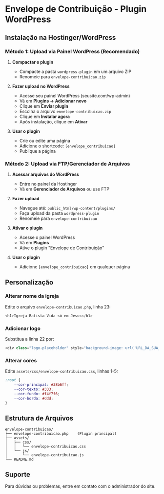 # Envelope de Contribuição - Plugin WordPress

## Instalação na Hostinger/WordPress

### Método 1: Upload via Painel WordPress (Recomendado)

1. **Compactar o plugin**
   - Compacte a pasta `wordpress-plugin` em um arquivo ZIP
   - Renomeie para `envelope-contribuicao.zip`

2. **Fazer upload no WordPress**
   - Acesse seu painel WordPress (seusite.com/wp-admin)
   - Vá em **Plugins → Adicionar novo**
   - Clique em **Enviar plugin**
   - Escolha o arquivo `envelope-contribuicao.zip`
   - Clique em **Instalar agora**
   - Após instalação, clique em **Ativar**

3. **Usar o plugin**
   - Crie ou edite uma página
   - Adicione o shortcode: `[envelope_contribuicao]`
   - Publique a página

### Método 2: Upload via FTP/Gerenciador de Arquivos

1. **Acessar arquivos do WordPress**
   - Entre no painel da Hostinger
   - Vá em **Gerenciador de Arquivos** ou use FTP

2. **Fazer upload**
   - Navegue até: `public_html/wp-content/plugins/`
   - Faça upload da pasta `wordpress-plugin`
   - Renomeie para `envelope-contribuicao`

3. **Ativar o plugin**
   - Acesse o painel WordPress
   - Vá em **Plugins**
   - Ative o plugin "Envelope de Contribuição"

4. **Usar o plugin**
   - Adicione `[envelope_contribuicao]` em qualquer página

## Personalização

### Alterar nome da igreja
Edite o arquivo `envelope-contribuicao.php`, linha 23:
```php
<h1>Igreja Batista Vida só em Jesus</h1>
```

### Adicionar logo
Substitua a linha 22 por:
```php
<div class="logo-placeholder" style="background-image: url('URL_DA_SUA_LOGO');"></div>
```

### Alterar cores
Edite `assets/css/envelope-contribuicao.css`, linhas 1-5:
```css
:root {
    --cor-principal: #38b6ff;
    --cor-texto: #333;
    --cor-fundo: #f4f7f6;
    --cor-borda: #ddd;
}
```

## Estrutura de Arquivos

```
envelope-contribuicao/
├── envelope-contribuicao.php    (Plugin principal)
├── assets/
│   ├── css/
│   │   └── envelope-contribuicao.css
│   └── js/
│       └── envelope-contribuicao.js
└── README.md
```

## Suporte

Para dúvidas ou problemas, entre em contato com o administrador do site.
